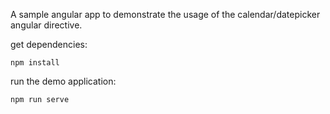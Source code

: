 A sample angular app to demonstrate the usage of the calendar/datepicker angular directive.

get dependencies:
```
npm install
```

run the demo application:
```
npm run serve
```

